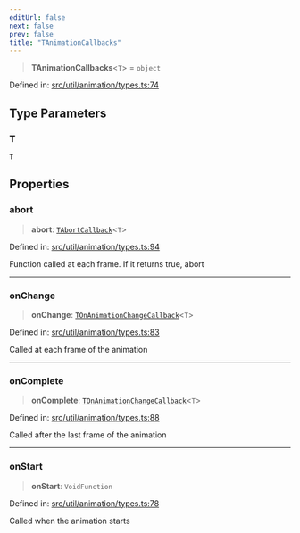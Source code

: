 ```yaml
---
editUrl: false
next: false
prev: false
title: "TAnimationCallbacks"
---
```


> **TAnimationCallbacks**\<`T`\> = `object`

Defined in: [src/util/animation/types.ts:74](https://github.com/fabricjs/fabric.js/blob/977f797255d8c56b5b68360b0d45bed33697d2e8/src/util/animation/types.ts#L74)

## Type Parameters

### T

`T`

## Properties

### abort

> **abort**: [`TAbortCallback`](/api/fabric/namespaces/util/type-aliases/tabortcallback/)\<`T`\>

Defined in: [src/util/animation/types.ts:94](https://github.com/fabricjs/fabric.js/blob/977f797255d8c56b5b68360b0d45bed33697d2e8/src/util/animation/types.ts#L94)

Function called at each frame.
If it returns true, abort

***

### onChange

> **onChange**: [`TOnAnimationChangeCallback`](/api/fabric/namespaces/util/type-aliases/tonanimationchangecallback/)\<`T`\>

Defined in: [src/util/animation/types.ts:83](https://github.com/fabricjs/fabric.js/blob/977f797255d8c56b5b68360b0d45bed33697d2e8/src/util/animation/types.ts#L83)

Called at each frame of the animation

***

### onComplete

> **onComplete**: [`TOnAnimationChangeCallback`](/api/fabric/namespaces/util/type-aliases/tonanimationchangecallback/)\<`T`\>

Defined in: [src/util/animation/types.ts:88](https://github.com/fabricjs/fabric.js/blob/977f797255d8c56b5b68360b0d45bed33697d2e8/src/util/animation/types.ts#L88)

Called after the last frame of the animation

***

### onStart

> **onStart**: `VoidFunction`

Defined in: [src/util/animation/types.ts:78](https://github.com/fabricjs/fabric.js/blob/977f797255d8c56b5b68360b0d45bed33697d2e8/src/util/animation/types.ts#L78)

Called when the animation starts
